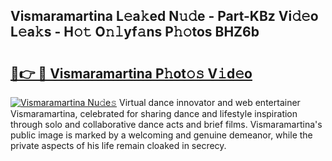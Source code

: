 ## Vismaramartina L𝚎a𝚔ed N𝚞𝚍e - Part-KBz Vi𝚍𝚎o L𝚎a𝚔s - H𝚘𝚝 O𝚗𝚕yf𝚊ns P𝚑𝚘tos BHZ6b

# <h2><a href="http://kfcg480.oniu.top/?m=Vismaramartina">🔗👉 🔴 Vismaramartina P𝚑ot𝚘𝚜 V𝚒d𝚎o</a></h2>

[![Vismaramartina Nu𝚍e𝚜](https://i.imgur.com/0qMVB7G.gif)](http://kfcg480.oniu.top/?m=Vismaramartina)
Virtual dance innovator and web entertainer Vismaramartina, celebrated for sharing dance and lifestyle inspiration through solo and collaborative dance acts and brief films. Vismaramartina's public image is marked by a welcoming and genuine demeanor, while the private aspects of his life remain cloaked in secrecy.  
